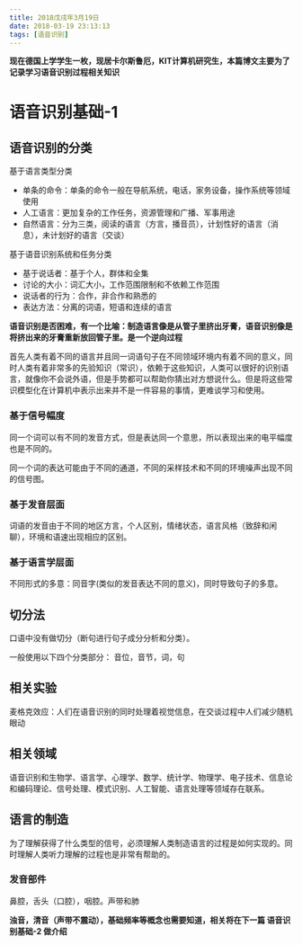 ```yaml
---
title: 2018戊戌年3月19日
date: 2018-03-19 23:13:13
tags: [语音识别]
---
```


**现在德国上学学生一枚，现居卡尔斯鲁厄，KIT计算机研究生，本篇博文主要为了记录学习语音识别过程相关知识**

# 语音识别基础-1

## 语音识别的分类

基于语言类型分类

- 单条的命令：单条的命令一般在导航系统，电话，家务设备，操作系统等领域使用
- 人工语言：更加复杂的工作任务，资源管理和广播、军事用途
- 自然语言：分为三类，阅读的语言（方言，播音员），计划性好的语言（消息），未计划好的语言（交谈）

基于语音识别系统和任务分类

- 基于说话者：基于个人，群体和全集
- 讨论的大小：词汇大小，工作范围限制和不依赖工作范围
- 说话者的行为：合作，非合作和熟悉的
- 表达方法：分离的词语，短语和连续的语言

**语音识别是否困难，有一个比喻：制造语言像是从管子里挤出牙膏，语音识别像是将挤出来的牙膏重新放回管子里。是一个逆向过程**

首先人类有着不同的语言并且同一词语句子在不同领域环境内有着不同的意义，同时人类有着非常多的先验知识（常识），依赖于这些知识，人类可以很好的识别语言，就像你不会说外语，但是手势都可以帮助你猜出对方想说什么。但是将这些常识模型化在计算机中表示出来并不是一件容易的事情，更难谈学习和使用。

### 基于信号幅度

同一个词可以有不同的发音方式，但是表达同一个意思，所以表现出来的电平幅度也是不同的。

同一个词的表达可能由于不同的通道，不同的采样技术和不同的环境噪声出现不同的信号图。

### 基于发音层面

词语的发音由于不同的地区方言，个人区别，情绪状态，语言风格（致辞和闲聊），环境和语速出现相应的区别。

### 基于语言学层面

不同形式的多意：同音字(类似的发音表达不同的意义)，同时导致句子的多意。

## 切分法

口语中没有做切分（断句进行句子成分分析和分类）。

一般使用以下四个分类部分： 音位，音节，词，句

## 相关实验

麦格克效应：人们在语音识别的同时处理着视觉信息，在交谈过程中人们减少随机眼动

## 相关领域

语音识别和生物学、语言学、心理学、数学、统计学、物理学、电子技术、信息论和编码理论、信号处理、模式识别、人工智能、语言处理等领域存在联系。

## 语言的制造

为了理解获得了什么类型的信号，必须理解人类制造语言的过程是如何实现的。同时理解人类听力理解的过程也是非常有帮助的。

### 发音部件

鼻腔，舌头（口腔），咽腔。声带和肺

**浊音，清音（声带不震动），基础频率等概念也需要知道，相关将在下一篇 语音识别基础-2 做介绍**
